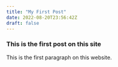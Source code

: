 ```yaml
---
title: "My First Post"
date: 2022-08-20T23:56:42Z
draft: false
---
```


### This is the first post on this site

This is the first paragraph on this website.